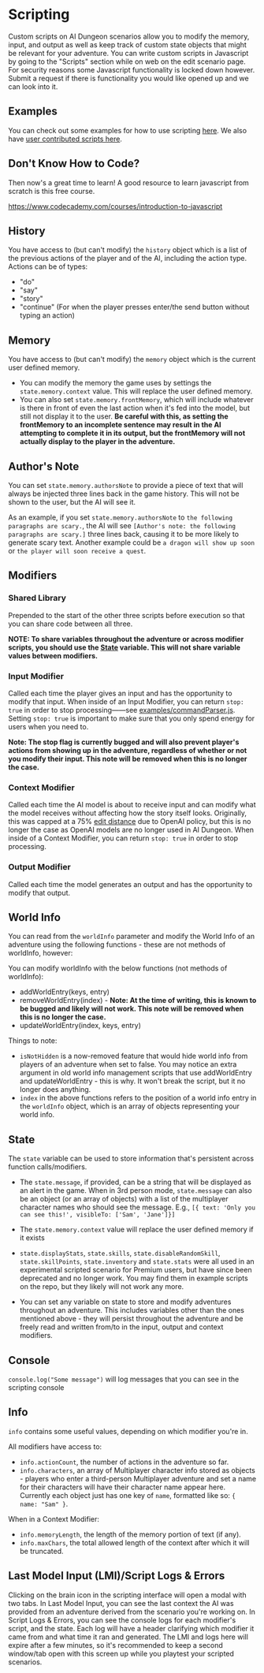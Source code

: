# Scripting

Custom scripts on AI Dungeon scenarios allow you to modify the memory, input, and output as well as keep track of custom state objects that might be relevant for your adventure. You can write custom scripts in Javascript by going to the "Scripts" section while on web on the edit scenario page. For security reasons some Javascript functionality is locked down however. Submit a request if there is functionality you would like opened up and we can look into it.

## Examples 
You can check out some examples for how to use scripting [here](examples). We also have [user contributed scripts here](contributed).

## Don't Know How to Code?
Then now's a great time to learn! A good resource to learn javascript from scratch is this free course.

https://www.codecademy.com/courses/introduction-to-javascript

## History
You have access to (but can't modify) the `history` object which is a list of the previous actions of the player and of the AI, including the action type. Actions can be of types:
* "do"
* "say"
* "story"
* "continue" (For when the player presses enter/the send button without typing an action)

## Memory
You have access to (but can't modify) the `memory` object which is the current user defined memory.
* You can modify the memory the game uses by settings the `state.memory.context` value. This will replace the user defined memory.
* You can also set `state.memory.frontMemory`, which will include whatever is there in front of even the last action when it's fed into the model, but still not display it to the user. **Be careful with this, as setting the frontMemory to an incomplete sentence may result in the AI attempting to complete it in its output, but the frontMemory will not actually display to the player in the adventure.**

## Author's Note
You can set `state.memory.authorsNote` to provide a piece of text that will always be injected three lines back in the game history. This will not be shown to the user, but the AI will see it.

As an example, if you set `state.memory.authorsNote` to `the following paragraphs are scary.`, the AI will see `[Author's note: the following paragraphs are scary.]` three lines back, causing it to be more likely to generate scary text. Another example could be `a dragon will show up soon` or `the player will soon receive a quest`.

## Modifiers

### Shared Library
Prepended to the start of the other three scripts before execution so that you can share code between all three.

**NOTE: To share variables throughout the adventure or across modifier scripts, you should use the [State](https://github.com/latitudegames/Scripting#state) variable. This will not share variable values between modifiers.**

### Input Modifier
Called each time the player gives an input and has the opportunity to modify that input. When inside of an Input Modifier,
you can return `stop: true` in order to stop processing——see [examples/commandParser.js](examples/commandParser.js). Setting `stop: true` is important to make sure that you only spend energy for users when you need to.

**Note: The stop flag is currently bugged and will also prevent player's actions from showing up in the adventure, regardless of whether or not you modify their input. This note will be removed when this is no longer the case.**

### Context Modifier
Called each time the AI model is about to receive input and can modify what the model receives without affecting how the story itself looks. Originally, this was capped at a 75% [edit distance](https://en.wikipedia.org/wiki/Levenshtein_distance) due to OpenAI policy, but this is no longer the case as OpenAI models are no longer used in AI Dungeon.
When inside of a Context Modifier, you can return `stop: true` in order to stop processing.

### Output Modifier
Called each time the model generates an output and has the opportunity to modify that output. 

## World Info
You can read from the `worldInfo` parameter and modify the World Info of an adventure using the following functions - these are not methods of worldInfo, however:

You can modify worldInfo with the below functions (not methods of worldInfo):
* addWorldEntry(keys, entry)
* removeWorldEntry(index) - **Note: At the time of writing, this is known to be bugged and likely will not work. This note will be removed when this is no longer the case.**
* updateWorldEntry(index, keys, entry)

Things to note:
* `isNotHidden` is a now-removed feature that would hide world info from players of an adventure when set to false. You may notice an extra argument in old world info management scripts that use addWorldEntry and updateWorldEntry - this is why. It won't break the script, but it no longer does anything.
* `index` in the above functions refers to the position of a world info entry in the `worldInfo` object, which is an array of objects representing your world info.

## State
The `state` variable can be used to store information that's persistent across function calls/modifiers. 
* The `state.message`, if provided, can be a string that will be displayed as an alert in the game.
  When in 3rd person mode, `state.message` can also be an object (or an array of objects) with a list of the multiplayer character names
  who should see the message. E.g., `[{ text: 'Only you can see this!', visibleTo: ['Sam', 'Jane']}]`
* The `state.memory.context` value will replace the user defined memory if it exists
* `state.displayStats`, `state.skills`, `state.disableRandomSkill`, `state.skillPoints`, `state.inventory` and `state.stats` were all used in an experimental scripted scenario for Premium users, but have since been deprecated and no longer work. You may find them in example scripts on the repo, but they likely will not work any more.

* You can set any variable on state to store and modify adventures throughout an adventure. This includes variables other than the ones mentioned above - they will persist throughout the adventure and be freely read and written from/to in the input, output and context modifiers.

## Console
`console.log("Some message")` will log messages that you can see in the scripting console

## Info

`info` contains some useful values, depending on which modifier you're in.

All modifiers have access to:
- `info.actionCount`, the number of actions in the adventure so far.
- `info.characters`, an array of Multiplayer character info stored as objects - players who enter a third-person Multiplayer adventure and set a name for their characters will have their character name appear here. Currently each object just has one key of `name`, formatted like so: `{ name: "Sam" }`.

When in a Context Modifier:
- `info.memoryLength`, the length of the memory portion of text (if any).
- `info.maxChars`, the total allowed length of the context after which it will be truncated.

## Last Model Input (LMI)/Script Logs & Errors
Clicking on the brain icon in the scripting interface will open a modal with two tabs. In Last Model Input, you can see the last context the AI was provided from an adventure derived from the scenario you're working on. In Script Logs & Errors, you can see the console logs for each modifier's script, and the state. Each log will have a header clarifying which modifier it came from and what time it ran and generated. The LMI and logs here will expire after a few minutes, so it's recommended to keep a second window/tab open with this screen up while you playtest your scripted scenarios.
